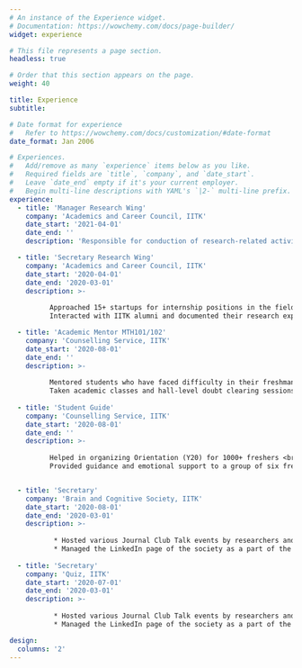 ```yaml
---
# An instance of the Experience widget.
# Documentation: https://wowchemy.com/docs/page-builder/
widget: experience

# This file represents a page section.
headless: true

# Order that this section appears on the page.
weight: 40

title: Experience
subtitle:

# Date format for experience
#   Refer to https://wowchemy.com/docs/customization/#date-format
date_format: Jan 2006

# Experiences.
#   Add/remove as many `experience` items below as you like.
#   Required fields are `title`, `company`, and `date_start`.
#   Leave `date_end` empty if it's your current employer.
#   Begin multi-line descriptions with YAML's `|2-` multi-line prefix.
experience:
  - title: 'Manager Research Wing'
    company: 'Academics and Career Council, IITK'
    date_start: '2021-04-01'
    date_end: ''
    description: 'Responsible for conduction of research-related activities to promote research interests in the student community'

  - title: 'Secretary Research Wing'
    company: 'Academics and Career Council, IITK'
    date_start: '2020-04-01'
    date_end: '2020-03-01'
    description: >-
    
          Approached 15+ startups for internship positions in the field of E-vehicle R&D to help students get internship during lockdown
          Interacted with IITK alumni and documented their research experience in the form of AnC Blogs

  - title: 'Academic Mentor MTH101/102'
    company: 'Counselling Service, IITK'
    date_start: '2020-08-01'
    date_end: ''
    description: >-
    
          Mentored students who have faced difficulty in their freshman year mathematics courses <br>
          Taken academic classes and hall-level doubt clearing sessions for first years <br>
       
  - title: 'Student Guide'
    company: 'Counselling Service, IITK'
    date_start: '2020-08-01'
    date_end: ''
    description: >-
    
          Helped in organizing Orientation (Y20) for 1000+ freshers <br>
          Provided guidance and emotional support to a group of six freshers by helping them adjust to college life <br>


  - title: 'Secretary'
    company: 'Brain and Cognitive Society, IITK'
    date_start: '2020-08-01'
    date_end: '2020-03-01'
    description: >-
    
           * Hosted various Journal Club Talk events by researchers and P.Hd students on NLP, cognitive studies and ML <br>
           * Managed the LinkedIn page of the society as a part of the Web Reach team <br>
 
  - title: 'Secretary'
    company: 'Quiz, IITK'
    date_start: '2020-07-01'
    date_end: '2020-03-01'
    description: >-
    
           * Hosted various Journal Club Talk events by researchers and P.Hd students on NLP, cognitive studies and ML <br>
           * Managed the LinkedIn page of the society as a part of the Web Reach team <br>

design:
  columns: '2'
---
```

